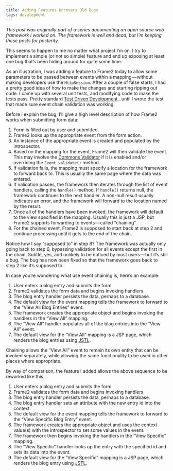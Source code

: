 ```yaml
---
title: Adding Features Uncovers Old Bugs
tags: development
---
```


_This post was originally part of a series documenting an open source web framework I worked on. The framework is well and dead, but I’m keeping these posts for posterity._

This seems to happen to me no matter what project I’m on. I try to implement a simple (or not so simple) feature and end up exposing at least one bug that’s been hiding around for quite some time.

As an illustration, I was adding a feature to Frame2 today to allow some parameters to be passed between events within a mapping — without making developers use the `HttpSession`. After a couple of false starts, I had a pretty good idea of how to make the changes and starting ripping out code. I came up with several unit tests, and modifying code to make the tests pass. Pretty standard [Test Driven Development](http://en.wikipedia.org/wiki/Test-driven_development)…until I wrote the test that made sure event chain validation was working.

Before I explain the bug, I’ll give a high level description of how Frame2 works when submitting form data:

  1.  Form is filled out by user and submitted.
  1.  Frame2 looks up the appropriate event from the form action.
  1.  An instance of the appropriate event is created and populated by the introspector.
  1.  Based on the mapping for the event, Frame2 will then validate the event. This may involve the [Commons Validator](http://commons.apache.org/validator/) if it is enabled and/or overriding the `Event.validate()` method.
  1.  If validation fails, the mapping must specify a location for the framework to forward back to. This is usually the same page where the data was entered.
  1.  If validation passes, the framework then iterates through the list of event handlers, calling the `handle()` method. If `handle()` returns null, the framework continues to the next handler. A non-null result usually indicates an error, and the framework will forward to the location named by the result.
  1.  Once all of the handlers have been invoked, the framework will default to the view specified in the mapping. Usually this is just a JSP, but Frame2 supports forwarding to events — called “chaining”.
  1.  For the chained event, Frame2 is supposed to start back at step 2 and continue processing until it gets to the end of the chain.

Notice how I say “supposed to” in step 8? The framework was actually only going back to step 6, bypassing validation for all events except the first in the chain. Subtle, yes, and unlikely to be noticed by most users — but it’s still a bug. The bug has now been fixed so that the framework goes back to step 2 like it’s supposed to.

In case you’re wondering what use event chaining is, here’s an example:

  1.  User enters a blog entry and submits the form.
  1.  Frame2 validates the form data and begins invoking handlers.
  1.  The blog entry handler persists the data, perhaps to a database.
  1.  The default view for the event mapping tells the framework to forward to the “View All Blog Entries” event.
  1.  The framework creates the appropriate object and begins invoking the handlers in the “View All” mapping.
  1.  The “View All” handler populates all of the blog entries into the “View All” event.
  1.  The default view for the “View All” mapping is a JSP page, which renders the blog entries using [JSTL](http://java.sun.com/products/jsp/jstl/).

Chaining allows the “View All” event to remain its own entity that can be invoked separately, while allowing the same functionality to be used in other places where appropriate.

By way of comparison, the feature I added allows the above sequence to be reworked like this:

  1.  User enters a blog entry and submits the form.
  1.  Frame2 validates the form data and begins invoking handlers.
  1.  The blog entry handler persists the data, perhaps to a database.
  1.  The blog entry handler sets an attribute with the new entry id into the context.
  1.  The default view for the event mapping tells the framework to forward to the “View Specific Blog Entry” event.
  1.  The framework creates the appropriate object and uses the context value(s) with the introspector to set some values in the event.
  1.  The framework then begins invoking the handlers in the “View Specific” mapping.
  1.  The “View Specific” handler looks up the entry with the specified id and sets its data into the event.
  1.  The default view for the “View Specific” mapping is a JSP page, which renders the blog entry using [JSTL](http://java.sun.com/products/jsp/jstl/).
